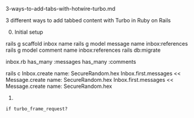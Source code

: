 3-ways-to-add-tabs-with-hotwire-turbo.md

3 different ways to add tabbed content with Turbo in Ruby on Rails


0. Initial setup

rails g scaffold inbox name
rails g model message name inbox:references
rails g model comment name inbox:references
rails db:migrate

inbox.rb
  has_many :messages
  has_many :comments

rails c
Inbox.create name: SecureRandom.hex
Inbox.first.messages << Message.create name: SecureRandom.hex
Inbox.first.messages << Message.create name: SecureRandom.hex

1. 

    if turbo_frame_request?


